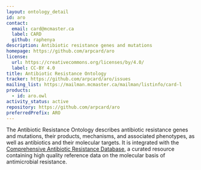 ```yaml
---
layout: ontology_detail
id: aro
contact:
  email: card@mcmaster.ca
  label: CARD
  github: raphenya
description: Antibiotic resistance genes and mutations
homepage: https://github.com/arpcard/aro
license:
  url: https://creativecommons.org/licenses/by/4.0/
  label: CC-BY 4.0
title: Antibiotic Resistance Ontology
tracker: https://github.com/arpcard/aro/issues
mailing_list: https://mailman.mcmaster.ca/mailman/listinfo/card-l
products:
  - id: aro.owl
activity_status: active
repository: https://github.com/arpcard/aro
preferredPrefix: ARO
---
```


The Antibiotic Resistance Ontology
describes antibiotic resistance genes and mutations,
their products, mechanisms, and associated phenotypes,
as well as antibiotics and their molecular targets.
It is integrated with the [Comprehensive Antibiotic Resistance Database](https://card.mcmaster.ca),
a curated resource containing high quality reference data
on the molecular basis of antimicrobial resistance.
